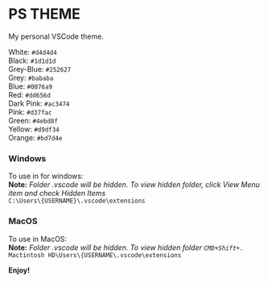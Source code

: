# PS THEME
My personal VSCode theme.

White: 		`#d4d4d4`<br />
Black:    	`#1d1d1d`<br />
Grey-Blue: 	`#252627`<br />
Grey:     	`#bababa`<br />
Blue:    	`#0076a9`<br />
Red:      	`#dd656d`<br />
Dark Pink:  `#ac3474`<br />
Pink:     	`#d37fac`<br />
Green:    	`#4ebd8f`<br />
Yellow:   	`#d9df34`<br />
Orange:   	`#bd7d4e`<br />

### Windows
To use in for windows:<br />
**Note:** _Folder .vscode will be hidden. To view hidden folder, click View Menu item and check Hidden Items_<br />
```C:\Users\{USERNAME}\.vscode\extensions```

### MacOS
To use in MacOS:<br />
**Note:** _Folder .vscode will be hidden. To view hidden folder `CMD+Shift+.`_<br />
```Mactintosh HD\Users\{USERNAME\.vscode\extensions```

**Enjoy!**
